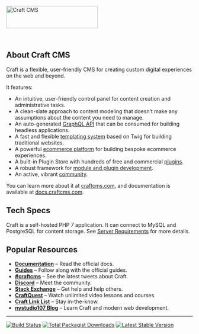 <a href="https://craftcms.com/" rel="noopener" target="_blank"><img width="247" height="60" src="https://craftcms.com/craftcms.svg" alt="Craft CMS"></a>

<br>

## About Craft CMS

Craft is a flexible, user-friendly CMS for creating custom digital experiences on the web and beyond.

It features:

- An intuitive, user-friendly control panel for content creation and administrative tasks.
- A clean-slate approach to content modeling that doesn’t make any assumptions about the content you need to manage.
- An auto-generated [GraphQL API](https://docs.craftcms.com/v3/graphql.html) that can be consumed for building headless applications.
- A fast and flexible [templating system](https://docs.craftcms.com/v3/dev/) based on Twig for building traditional websites.
- A powerful [ecommerce platform](https://craftcms.com/commerce) for building bespoke ecommerce experiences.
- A built-in Plugin Store with hundreds of free and commercial [plugins](https://plugins.craftcms.com/).
- A robust framework for [module and plugin development](https://docs.craftcms.com/v3/extend/).
- An active, vibrant [community](https://craftcms.com/community).

You can learn more about it at [craftcms.com](https://craftcms.com), and documentation is available at [docs.craftcms.com](https://docs.craftcms.com/v3/).

## Tech Specs

Craft is a self-hosted PHP 7 application. It can connect to MySQL and PostgreSQL for content storage. See [Server Requirements](https://docs.craftcms.com/v3/requirements.html) for more details.

## Popular Resources

- **[Documentation](http://docs.craftcms.com/v3/)** – Read the official docs.
- **[Guides](https://craftcms.com/guides)** – Follow along with the official guides.
- **[#craftcms](https://twitter.com/hashtag/craftcms)** – See the latest tweets about Craft.
- **[Discord](https://craftcms.com/discord)** – Meet the community.
- **[Stack Exchange](http://craftcms.stackexchange.com/)** – Get help and help others.
- **[CraftQuest](https://craftquest.io/)** – Watch unlimited video lessons and courses.
- **[Craft Link List](http://craftlinklist.com/)** – Stay in-the-know.
- **[nystudio107 Blog](https://nystudio107.com/blog)** – Learn Craft and modern web development.

---

<p>
<a href="https://travis-ci.com/craftcms/cms"><img src="https://img.shields.io/travis/com/craftcms/cms/develop.svg?label=build" alt="Build Status"></a>
<a href="https://packagist.org/packages/craftcms/cms"><img src="https://img.shields.io/packagist/dt/craftcms/cms.svg?label=downloads" alt="Total Packagist Downloads"></a>
<a href="https://github.com/craftcms/cms/releases"><img src="https://img.shields.io/github/tag/craftcms/cms.svg?label=stable" alt="Latest Stable Version"></a>
</p>
